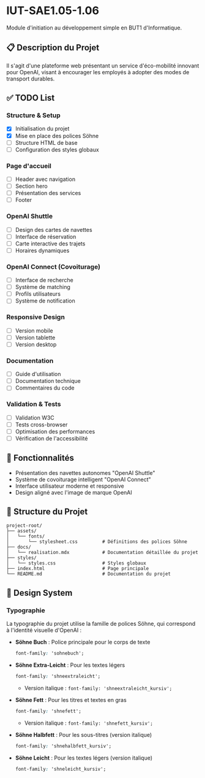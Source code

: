 # IUT-SAE1.05-1.06
Module d'initiation au développement simple en BUT1 d'Informatique.

## 📋 Description du Projet
Il s'agit d'une plateforme web présentant un service d'éco-mobilité innovant pour OpenAI, visant à encourager les employés à adopter des modes de transport durables.

## ✅ TODO List
### Structure & Setup
- [x] Initialisation du projet
- [x] Mise en place des polices Söhne
- [ ] Structure HTML de base
- [ ] Configuration des styles globaux

### Page d'accueil
- [ ] Header avec navigation
- [ ] Section hero
- [ ] Présentation des services
- [ ] Footer

### OpenAI Shuttle
- [ ] Design des cartes de navettes
- [ ] Interface de réservation
- [ ] Carte interactive des trajets
- [ ] Horaires dynamiques

### OpenAI Connect (Covoiturage)
- [ ] Interface de recherche
- [ ] Système de matching
- [ ] Profils utilisateurs
- [ ] Système de notification

### Responsive Design
- [ ] Version mobile
- [ ] Version tablette
- [ ] Version desktop

### Documentation
- [ ] Guide d'utilisation
- [ ] Documentation technique
- [ ] Commentaires du code

### Validation & Tests
- [ ] Validation W3C
- [ ] Tests cross-browser
- [ ] Optimisation des performances
- [ ] Vérification de l'accessibilité

## 🚀 Fonctionnalités
- Présentation des navettes autonomes "OpenAI Shuttle"
- Système de covoiturage intelligent "OpenAI Connect"
- Interface utilisateur moderne et responsive
- Design aligné avec l'image de marque OpenAI

## 📁 Structure du Projet
```
project-root/
├── assets/
│   └── fonts/
│       └── stylesheet.css         # Définitions des polices Söhne
├── docs/
│   └── realisation.mdx            # Documentation détaillée du projet
├── styles/
│   └── styles.css                 # Styles globaux
├── index.html                     # Page principale
└── README.md                      # Documentation du projet
```

## 🎨 Design System
### Typographie
La typographie du projet utilise la famille de polices Söhne, qui correspond à l'identité visuelle d'OpenAI :

- **Söhne Buch** : Police principale pour le corps de texte
  ```css
  font-family: 'sohnebuch';
  ```

- **Söhne Extra-Leicht** : Pour les textes légers
  ```css
  font-family: 'shneextraleicht';
  ```
  - Version italique : `font-family: 'shneextraleicht_kursiv';`

- **Söhne Fett** : Pour les titres et textes en gras
  ```css
  font-family: 'shnefett';
  ```
  - Version italique : `font-family: 'shnefett_kursiv';`

- **Söhne Halbfett** : Pour les sous-titres (version italique)
  ```css
  font-family: 'shnehalbfett_kursiv';
  ```

- **Söhne Leicht** : Pour les textes légers (version italique)
  ```css
  font-family: 'shneleicht_kursiv';
  ```